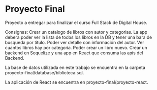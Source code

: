 # Proyecto Final

Proyecto a entregar para finalizar el curso Full Stack de Digital House.

Consignas:
Crear un catalogo de libros con autor y categorias.
La app debera poder ver la lista de todos los libros en la DB y tener una bara de busqueda por titulo.
Poder ver detalle con información del autor.
Ver cuantos libros hay por categoria.
Poder crear un libro nuevo.
Crear un backend en Sequelize y una app en React que consuma las apis del Backend.

La base de datos utilizada en este trabajo se encuentra en la carpeta proyecto-final/database/biblioteca.sql.

La aplicación de React se encuentra en proyecto-final/proyecto-react.
